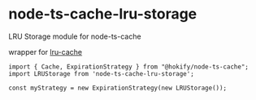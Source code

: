 # node-ts-cache-lru-storage

LRU Storage module for node-ts-cache

wrapper for [lru-cache](https://www.npmjs.com/package/lru-cache)

```
import { Cache, ExpirationStrategy } from "@hokify/node-ts-cache";
import LRUStorage from 'node-ts-cache-lru-storage';

const myStrategy = new ExpirationStrategy(new LRUStorage());
```
